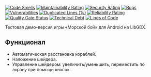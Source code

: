 [![Code Smells][code_smells_badge]][code_smells_link]
[![Maintainability Rating][maintainability_rating_badge]][maintainability_rating_link]
[![Security Rating][security_rating_badge]][security_rating_link]
[![Bugs][bugs_badge]][bugs_link]
[![Vulnerabilities][vulnerabilities_badge]][vulnerabilities_link]
[![Duplicated Lines (%)][duplicated_lines_density_badge]][duplicated_lines_density_link]
[![Reliability Rating][reliability_rating_badge]][reliability_rating_link]
[![Quality Gate Status][quality_gate_status_badge]][quality_gate_status_link]
[![Technical Debt][technical_debt_badge]][technical_debt_link]
[![Lines of Code][lines_of_code_badge]][lines_of_code_link]

Тестовая демо-версия игры «Морской бой» для Android на LibGDX.

## Функционал

* Автоматическая расстановка кораблей.
* Наложение шейдера.
* Управление шейдером: увеличить/уменьшить, переместить по экрану при помощи кнопок.

<!----------------------------------------------------------------------------->

[code_smells_badge]: https://sonarcloud.io/api/project_badges/measure?project=Hummel009_SeaBattle&metric=code_smells

[code_smells_link]: https://sonarcloud.io/summary/overall?id=Hummel009_SeaBattle

[maintainability_rating_badge]: https://sonarcloud.io/api/project_badges/measure?project=Hummel009_SeaBattle&metric=sqale_rating

[maintainability_rating_link]: https://sonarcloud.io/summary/overall?id=Hummel009_SeaBattle

[security_rating_badge]: https://sonarcloud.io/api/project_badges/measure?project=Hummel009_SeaBattle&metric=security_rating

[security_rating_link]: https://sonarcloud.io/summary/overall?id=Hummel009_SeaBattle

[bugs_badge]: https://sonarcloud.io/api/project_badges/measure?project=Hummel009_SeaBattle&metric=bugs

[bugs_link]: https://sonarcloud.io/summary/overall?id=Hummel009_SeaBattle

[vulnerabilities_badge]: https://sonarcloud.io/api/project_badges/measure?project=Hummel009_SeaBattle&metric=vulnerabilities

[vulnerabilities_link]: https://sonarcloud.io/summary/overall?id=Hummel009_SeaBattle

[duplicated_lines_density_badge]: https://sonarcloud.io/api/project_badges/measure?project=Hummel009_SeaBattle&metric=duplicated_lines_density

[duplicated_lines_density_link]: https://sonarcloud.io/summary/overall?id=Hummel009_SeaBattle

[reliability_rating_badge]: https://sonarcloud.io/api/project_badges/measure?project=Hummel009_SeaBattle&metric=reliability_rating

[reliability_rating_link]: https://sonarcloud.io/summary/overall?id=Hummel009_SeaBattle

[quality_gate_status_badge]: https://sonarcloud.io/api/project_badges/measure?project=Hummel009_SeaBattle&metric=alert_status

[quality_gate_status_link]: https://sonarcloud.io/summary/overall?id=Hummel009_SeaBattle

[technical_debt_badge]: https://sonarcloud.io/api/project_badges/measure?project=Hummel009_SeaBattle&metric=sqale_index

[technical_debt_link]: https://sonarcloud.io/summary/overall?id=Hummel009_SeaBattle

[lines_of_code_badge]: https://sonarcloud.io/api/project_badges/measure?project=Hummel009_SeaBattle&metric=ncloc

[lines_of_code_link]: https://sonarcloud.io/summary/overall?id=Hummel009_SeaBattle
